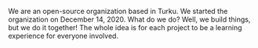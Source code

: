 We are an open-source organization based in Turku. 
We started the organization on December 14, 2020. 
What do we do? Well, we build things, but we do it together! 
The whole idea is for each project to be a learning experience for everyone involved.
